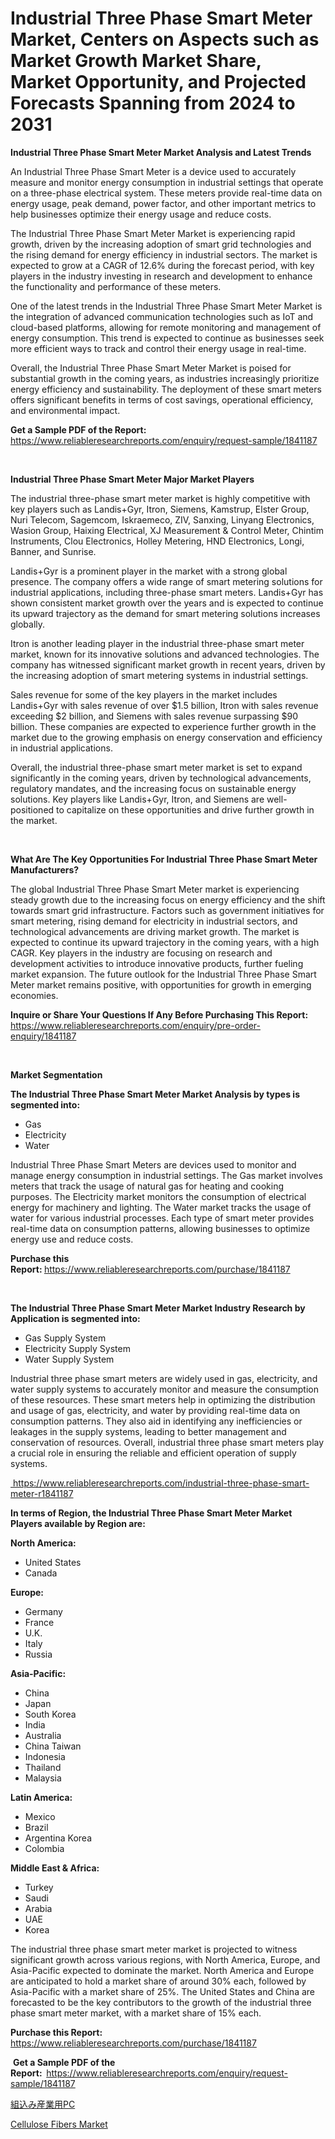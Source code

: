 <p><h1>Industrial Three Phase Smart Meter Market, Centers on Aspects such as Market Growth Market Share, Market Opportunity, and Projected Forecasts Spanning from 2024 to 2031</h1></p><p><strong>Industrial Three Phase Smart Meter Market Analysis and Latest Trends</strong></p>
<p><p>An Industrial Three Phase Smart Meter is a device used to accurately measure and monitor energy consumption in industrial settings that operate on a three-phase electrical system. These meters provide real-time data on energy usage, peak demand, power factor, and other important metrics to help businesses optimize their energy usage and reduce costs.</p><p>The Industrial Three Phase Smart Meter Market is experiencing rapid growth, driven by the increasing adoption of smart grid technologies and the rising demand for energy efficiency in industrial sectors. The market is expected to grow at a CAGR of 12.6% during the forecast period, with key players in the industry investing in research and development to enhance the functionality and performance of these meters.</p><p>One of the latest trends in the Industrial Three Phase Smart Meter Market is the integration of advanced communication technologies such as IoT and cloud-based platforms, allowing for remote monitoring and management of energy consumption. This trend is expected to continue as businesses seek more efficient ways to track and control their energy usage in real-time.</p><p>Overall, the Industrial Three Phase Smart Meter Market is poised for substantial growth in the coming years, as industries increasingly prioritize energy efficiency and sustainability. The deployment of these smart meters offers significant benefits in terms of cost savings, operational efficiency, and environmental impact.</p></p>
<p><strong>Get a Sample PDF of the Report:&nbsp;</strong> <a href="https://www.reliableresearchreports.com/enquiry/request-sample/1841187">https://www.reliableresearchreports.com/enquiry/request-sample/1841187</a></p>
<p>&nbsp;</p>
<p><strong>Industrial Three Phase Smart Meter Major Market Players</strong></p>
<p><p>The industrial three-phase smart meter market is highly competitive with key players such as Landis+Gyr, Itron, Siemens, Kamstrup, Elster Group, Nuri Telecom, Sagemcom, Iskraemeco, ZIV, Sanxing, Linyang Electronics, Wasion Group, Haixing Electrical, XJ Measurement & Control Meter, Chintim Instruments, Clou Electronics, Holley Metering, HND Electronics, Longi, Banner, and Sunrise. </p><p>Landis+Gyr is a prominent player in the market with a strong global presence. The company offers a wide range of smart metering solutions for industrial applications, including three-phase smart meters. Landis+Gyr has shown consistent market growth over the years and is expected to continue its upward trajectory as the demand for smart metering solutions increases globally.</p><p>Itron is another leading player in the industrial three-phase smart meter market, known for its innovative solutions and advanced technologies. The company has witnessed significant market growth in recent years, driven by the increasing adoption of smart metering systems in industrial settings.</p><p>Sales revenue for some of the key players in the market includes Landis+Gyr with sales revenue of over $1.5 billion, Itron with sales revenue exceeding $2 billion, and Siemens with sales revenue surpassing $90 billion. These companies are expected to experience further growth in the market due to the growing emphasis on energy conservation and efficiency in industrial applications.</p><p>Overall, the industrial three-phase smart meter market is set to expand significantly in the coming years, driven by technological advancements, regulatory mandates, and the increasing focus on sustainable energy solutions. Key players like Landis+Gyr, Itron, and Siemens are well-positioned to capitalize on these opportunities and drive further growth in the market.</p></p>
<p>&nbsp;</p>
<p><strong>What Are The Key Opportunities For Industrial Three Phase Smart Meter Manufacturers?</strong></p>
<p><p>The global Industrial Three Phase Smart Meter market is experiencing steady growth due to the increasing focus on energy efficiency and the shift towards smart grid infrastructure. Factors such as government initiatives for smart metering, rising demand for electricity in industrial sectors, and technological advancements are driving market growth. The market is expected to continue its upward trajectory in the coming years, with a high CAGR. Key players in the industry are focusing on research and development activities to introduce innovative products, further fueling market expansion. The future outlook for the Industrial Three Phase Smart Meter market remains positive, with opportunities for growth in emerging economies.</p></p>
<p><strong>Inquire or Share Your Questions If Any Before Purchasing This Report:</strong> <a href="https://www.reliableresearchreports.com/enquiry/pre-order-enquiry/1841187">https://www.reliableresearchreports.com/enquiry/pre-order-enquiry/1841187</a></p>
<p>&nbsp;</p>
<p><strong>Market Segmentation</strong></p>
<p><strong>The Industrial Three Phase Smart Meter Market Analysis by types is segmented into:</strong></p>
<p><ul><li>Gas</li><li>Electricity</li><li>Water</li></ul></p>
<p><p>Industrial Three Phase Smart Meters are devices used to monitor and manage energy consumption in industrial settings. The Gas market involves meters that track the usage of natural gas for heating and cooking purposes. The Electricity market monitors the consumption of electrical energy for machinery and lighting. The Water market tracks the usage of water for various industrial processes. Each type of smart meter provides real-time data on consumption patterns, allowing businesses to optimize energy use and reduce costs.</p></p>
<p><strong>Purchase this Report:&nbsp;</strong><a href="https://www.reliableresearchreports.com/purchase/1841187">https://www.reliableresearchreports.com/purchase/1841187</a></p>
<p>&nbsp;</p>
<p><strong>The Industrial Three Phase Smart Meter Market Industry Research by Application is segmented into:</strong></p>
<p><ul><li>Gas Supply System</li><li>Electricity Supply System</li><li>Water Supply System</li></ul></p>
<p><p>Industrial three phase smart meters are widely used in gas, electricity, and water supply systems to accurately monitor and measure the consumption of these resources. These smart meters help in optimizing the distribution and usage of gas, electricity, and water by providing real-time data on consumption patterns. They also aid in identifying any inefficiencies or leakages in the supply systems, leading to better management and conservation of resources. Overall, industrial three phase smart meters play a crucial role in ensuring the reliable and efficient operation of supply systems.</p></p>
<p><a href="https://www.reliableresearchreports.com/industrial-three-phase-smart-meter-r1841187">&nbsp;https://www.reliableresearchreports.com/industrial-three-phase-smart-meter-r1841187</a></p>
<p><strong>In terms of Region, the Industrial Three Phase Smart Meter Market Players available by Region are:</strong></p>
<p>
    <p> <strong> North America: </strong>
        <ul>
            <li>United States</li>
            <li>Canada</li>
        </ul>
        </p> 
    <p> <strong> Europe: </strong>
        <ul>
            <li>Germany</li>
            <li>France</li>
            <li>U.K.</li>
            <li>Italy</li>
            <li>Russia</li>
        </ul>
        </p> 
    <p> <strong> Asia-Pacific: </strong>
        <ul>
            <li>China</li>
            <li>Japan</li>
            <li>South Korea</li>
            <li>India</li>
            <li>Australia</li>
            <li>China Taiwan</li>
            <li>Indonesia</li>
            <li>Thailand</li>
            <li>Malaysia</li>
        </ul>
        </p> 
    <p> <strong> Latin America: </strong>
        <ul>
            <li>Mexico</li>
            <li>Brazil</li>
            <li>Argentina Korea</li>
            <li>Colombia</li>
        </ul>
        </p> 
    <p> <strong> Middle East & Africa: </strong>
        <ul>
            <li>Turkey</li>
            <li>Saudi</li>
            <li>Arabia</li>
            <li>UAE</li>
            <li>Korea</li>
        </ul>
    </p>
    </p>
<p><p>The industrial three phase smart meter market is projected to witness significant growth across various regions, with North America, Europe, and Asia-Pacific expected to dominate the market. North America and Europe are anticipated to hold a market share of around 30% each, followed by Asia-Pacific with a market share of 25%. The United States and China are forecasted to be the key contributors to the growth of the industrial three phase smart meter market, with a market share of 15% each.</p></p>
<p><strong>Purchase this Report: </strong><a href="https://www.reliableresearchreports.com/purchase/1841187">https://www.reliableresearchreports.com/purchase/1841187</a></p>
<p>&nbsp;<strong>Get a Sample PDF of the Report:&nbsp;&nbsp;</strong><a href="https://www.reliableresearchreports.com/enquiry/request-sample/1841187">https://www.reliableresearchreports.com/enquiry/request-sample/1841187</a></p>
<p><strong></strong></p>
<p><p><a href="https://medium.com/@eugenethompson65/%E7%B5%84%E3%81%BF%E8%BE%BC%E3%81%BF%E5%9E%8B%E7%94%A3%E6%A5%AD%E7%94%A8pc%E5%B8%82%E5%A0%B4%E8%A6%8F%E6%A8%A1%E3%81%AF-%E4%B8%96%E7%95%8C%E7%94%A3%E6%A5%AD%E3%81%AB%E3%81%8A%E3%81%91%E3%82%8B%E6%9C%80%E9%81%A9%E3%81%AA%E3%83%9E%E3%83%BC%E3%82%B1%E3%83%86%E3%82%A3%E3%83%B3%E3%82%B0%E3%83%81%E3%83%A3%E3%83%8D%E3%83%AB%E3%82%92%E6%98%8E%E3%82%89%E3%81%8B%E3%81%AB%E3%81%97%E3%81%BE%E3%81%99-c61b55c6162e">組込み産業用PC</a></p><p><a href="https://meowing-canidae-761.notion.site/Cellulose-Fibers-Market-The-Key-To-Successful-Business-Strategy-Forecast-Till-2031-1f5f38bcc8894137b1256eed0c565b8a">Cellulose Fibers Market</a></p></p>